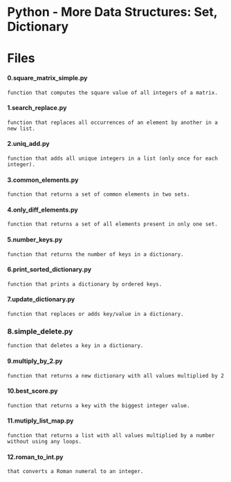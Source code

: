 # Python - More Data Structures: Set, Dictionary


# Files

#### 0.square_matrix_simple.py
	function that computes the square value of all integers of a matrix.
#### 1.search_replace.py
	function that replaces all occurrences of an element by another in a new list.
#### 2.uniq_add.py
	function that adds all unique integers in a list (only once for each integer).
#### 3.common_elements.py
	function that returns a set of common elements in two sets.
#### 4.only_diff_elements.py
	function that returns a set of all elements present in only one set.
#### 5.number_keys.py
	function that returns the number of keys in a dictionary.
#### 6.print_sorted_dictionary.py
	function that prints a dictionary by ordered keys.
#### 7.update_dictionary.py
	function that replaces or adds key/value in a dictionary.
### 8.simple_delete.py
	function that deletes a key in a dictionary.
#### 9.multiply_by_2.py
	function that returns a new dictionary with all values multiplied by 2
#### 10.best_score.py
	function that returns a key with the biggest integer value.
#### 11.mutiply_list_map.py
	function that returns a list with all values multiplied by a number without using any loops.
#### 12.roman_to_int.py
	that converts a Roman numeral to an integer.
